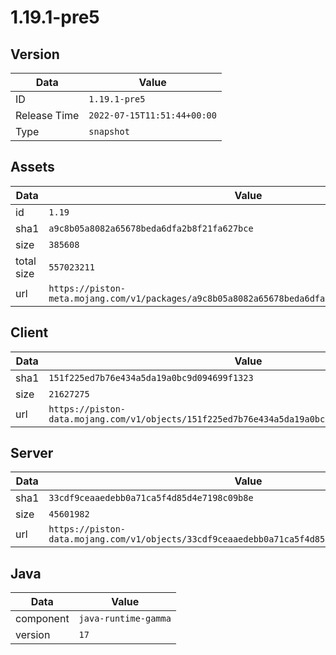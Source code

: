 # 1.19.1-pre5

## Version

|**Data**        | **Value**                 |
|----------------|-------------------------|
| ID   | ```1.19.1-pre5```   |
| Release Time   | ```2022-07-15T11:51:44+00:00```   |
| Type   | ```snapshot```   |

## Assets

|**Data**        | **Value**                 |
|----------------|-------------------------|
| id   | ```1.19```   |
| sha1   | ```a9c8b05a8082a65678beda6dfa2b8f21fa627bce```   |
| size   | ```385608```   |
| total size  | ```557023211```  |
| url       | ```https://piston-meta.mojang.com/v1/packages/a9c8b05a8082a65678beda6dfa2b8f21fa627bce/1.19.json``` |

## Client

|**Data**        | **Value**                 |
|----------------|-------------------------|
| sha1   | ```151f225ed7b76e434a5da19a0bc9d094699f1323```   |
| size   | ```21627275```   |
| url       | ```https://piston-data.mojang.com/v1/objects/151f225ed7b76e434a5da19a0bc9d094699f1323/client.jar``` |

## Server

|**Data**        | **Value**                 |
|----------------|-------------------------|
| sha1   | ```33cdf9ceaaedebb0a71ca5f4d85d4e7198c09b8e```   |
| size   | ```45601982```   |
| url       | ```https://piston-data.mojang.com/v1/objects/33cdf9ceaaedebb0a71ca5f4d85d4e7198c09b8e/server.jar``` |

## Java

|**Data**        | **Value**                 |
|----------------|-------------------------|
| component   | ```java-runtime-gamma```   |
| version   | ```17```   |